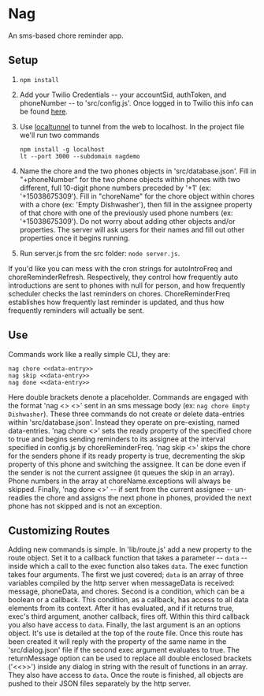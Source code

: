 # Nag
An sms-based chore reminder app.

## Setup
1. `npm install`

2. Add your Twilio Credentials -- your accountSid, authToken, and phoneNumber -- to 'src/config.js'. Once logged in to Twilio this info can be found [here](https://www.twilio.com/user/account/messaging/dev-tools/api-explorer/message-create).

3. Use [localtunnel](https://github.com/localtunnel/localtunnel) to tunnel from the web to localhost. In the project file we'll run two commands
    ```
    npm install -g localhost
    lt --port 3000 --subdomain nagdemo
    ```

4. Name the chore and the two phones objects in 'src/database.json'. Fill in "+phoneNumber" for the two phone objects within phones with two different, full 10-digit phone numbers preceded by '+1' (ex: '+15038675309'). Fill in "choreName" for the chore object within chores with a chore (ex: 'Empty Dishwasher'), then fill in the  assignee property of that chore with one of the previously used phone numbers (ex: '+15038675309'). Do not worry about adding other objects and/or properties. The server will ask users for their names and fill out other properties once it begins running.

5. Run server.js from the src folder: `node server.js`.

If you'd like you can mess with the cron strings for autoIntroFreq and choreReminderRefresh. Respectively, they control how frequently auto introductions are sent to phones with null for person, and how frequently scheduler checks the last reminders on chores. ChoreReminderFreq establishes how frequently last reminder is updated, and thus how frequently reminders will actually be sent.

## Use
Commands work like a really simple CLI, they are:
```
nag chore <<data-entry>>
nag skip <<data-entry>>
nag done <<data-entry>>
```
Here double brackets denote a placeholder.
Commands are engaged with the format 'nag <<command>> <<data-entry>>' sent in an sms message body (ex: `nag chore Empty Dishwasher`). These three commands do not create or delete data-entries within 'src/database.json'. Instead they operate on pre-existing, named data-entries.
'nag chore <<data-entry>>' sets the ready property of the specified chore to true and begins sending reminders to its assignee at the interval specified in config.js by choreReminderFreq.
'nag skip <<data-entry>>' skips the chore for the senders phone if its ready property is true, decrementing the skip property of this phone and switching the assignee. It can be done even if the sender is not the current assignee (it queues the skip in an array).
Phone numbers in the array at choreName.exceptions will always be skipped.
Finally, 'nag done <<data-entry>>' -- if sent from the current assignee -- un-readies the chore and assigns the next phone in phones, provided the next phone has not skipped and is not an exception.

## Customizing Routes
Adding new commands is simple. In 'lib/route.js' add a new property to the route object. Set it to a callback function that takes a parameter -- `data` -- inside which a call to the exec function also takes `data`. The exec function takes four arguments. The first we just covered; `data` is an array of three variables compiled by the http server when messageData is received: message, phoneData, and chores. Second is a condition, which can be a boolean or a callback. This condition, as a callback, has access to all data elements from its context. After it has evaluated, and if it returns true, exec's third argument, another callback, fires off. Within this third callback you also have access to `data`. Finally, the last argument is an an options object. It's use is detailed at the top of the route file.
Once this route has been created it will reply with the property of the same name in the 'src/dialog.json' file if the second exec argument evaluates to true. The returnMessage option can be used to replace all double enclosed brackets ('<<>>') inside any dialog in string with the result of functions in an array. They also have access to `data`. Once the route is finished, all objects are pushed to their JSON files separately by the http server.
